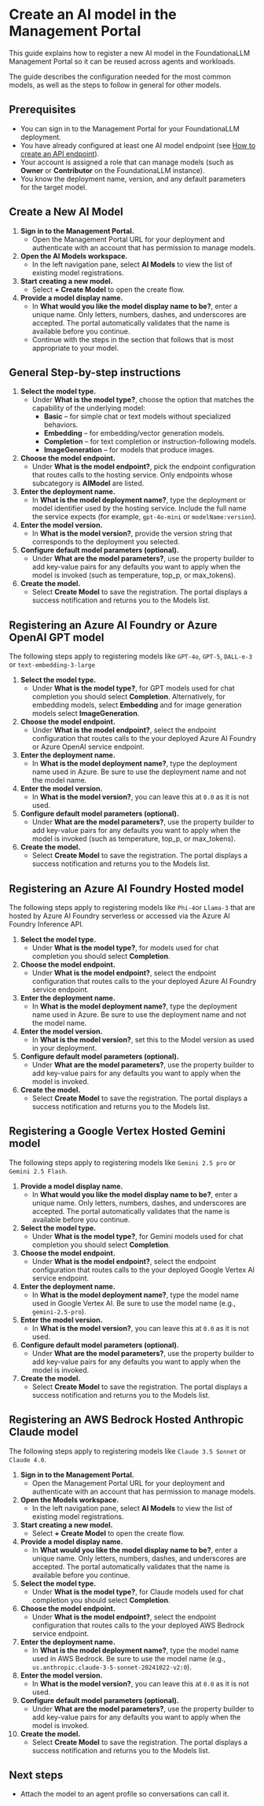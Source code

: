 # Create an AI model in the Management Portal

This guide explains how to register a new AI model in the FoundationaLLM Management Portal so it can be reused across agents and workloads.

The guide describes the configuration needed for the most common models, as well as the steps to follow in general for other models.

## Prerequisites

- You can sign in to the Management Portal for your FoundationaLLM deployment.
- You have already configured at least one AI model endpoint (see [How to create an API endpoint](create-api-endpoint.md)).
- Your account is assigned a role that can manage models (such as **Owner** or **Contributor** on the FoundationaLLM instance).
- You know the deployment name, version, and any default parameters for the target model.

## Create a New AI Model
1. **Sign in to the Management Portal.**
   - Open the Management Portal URL for your deployment and authenticate with an account that has permission to manage models.
2. **Open the AI Models workspace.**
   - In the left navigation pane, select **AI Models** to view the list of existing model registrations.
3. **Start creating a new model.**
   - Select **+ Create Model** to open the create flow.
4. **Provide a model display name.**
   - In **What would you like the model display name to be?**, enter a unique name. Only letters, numbers, dashes, and underscores are accepted. The portal automatically validates that the name is available before you continue.
   - Continue with the steps in the section that follows that is most appropriate to your model.


## General Step-by-step instructions
1. **Select the model type.**
   - Under **What is the model type?**, choose the option that matches the capability of the underlying model:
     - **Basic** – for simple chat or text models without specialized behaviors.
     - **Embedding** – for embedding/vector generation models.
     - **Completion** – for text completion or instruction-following models.
     - **ImageGeneration** – for models that produce images.
2. **Choose the model endpoint.**
   - Under **What is the model endpoint?**, pick the endpoint configuration that routes calls to the hosting service. Only endpoints whose subcategory is **AIModel** are listed.
3. **Enter the deployment name.**
   - In **What is the model deployment name?**, type the deployment or model identifier used by the hosting service. Include the full name the service expects (for example, `gpt-4o-mini` or `modelName:version`).
4. **Enter the model version.**
   - In **What is the model version?**, provide the version string that corresponds to the deployment you selected.
5. **Configure default model parameters (optional).**
   - Under **What are the model parameters?**, use the property builder to add key-value pairs for any defaults you want to apply when the model is invoked (such as temperature, top_p, or max_tokens).
6. **Create the model.**
    - Select **Create Model** to save the registration. The portal displays a success notification and returns you to the Models list.

## Registering an Azure AI Foundry or Azure OpenAI GPT model

The following steps apply to registering models like `GPT-4o`, `GPT-5`, `DALL-e-3` or `text-embedding-3-large`

1. **Select the model type.**
   - Under **What is the model type?**, for GPT models used for chat completion you should select **Completion**. Alternatively, for embedding models, select **Embedding** and for image generation models select **ImageGeneration**.
2. **Choose the model endpoint.**
   - Under **What is the model endpoint?**, select the endpoint configuration that routes calls to the your deployed Azure AI Foundry or Azure OpenAI service endpoint. 
3. **Enter the deployment name.**
   - In **What is the model deployment name?**, type the deployment name used in Azure. Be sure to use the deployment name and not the model name.
4. **Enter the model version.**
   - In **What is the model version?**, you can leave this at `0.0` as it is not used.
5. **Configure default model parameters (optional).**
   - Under **What are the model parameters?**, use the property builder to add key-value pairs for any defaults you want to apply when the model is invoked (such as temperature, top_p, or max_tokens).
6. **Create the model.**
    - Select **Create Model** to save the registration. The portal displays a success notification and returns you to the Models list.

## Registering an Azure AI Foundry Hosted model

The following steps apply to registering models like `Phi-4`or `Llama-3` that are hosted by Azure AI Foundry serverless or accessed via the Azure AI Foundry Inference API.

1. **Select the model type.**
   - Under **What is the model type?**, for models used for chat completion you should select **Completion**.
2. **Choose the model endpoint.**
   - Under **What is the model endpoint?**, select the endpoint configuration that routes calls to the your deployed Azure AI Foundry service endpoint. 
3. **Enter the deployment name.**
   - In **What is the model deployment name?**, type the deployment name used in Azure. Be sure to use the deployment name and not the model name.
4. **Enter the model version.**
   - In **What is the model version?**, set this to the Model version as used in your deployment.
5. **Configure default model parameters (optional).**
   - Under **What are the model parameters?**, use the property builder to add key-value pairs for any defaults you want to apply when the model is invoked.
6. **Create the model.**
    - Select **Create Model** to save the registration. The portal displays a success notification and returns you to the Models list.

## Registering a Google Vertex Hosted Gemini model

The following steps apply to registering models like `Gemini 2.5 pro` or `Gemini 2.5 Flash`.

1. **Provide a model display name.**
   - In **What would you like the model display name to be?**, enter a unique name. Only letters, numbers, dashes, and underscores are accepted. The portal automatically validates that the name is available before you continue.
2. **Select the model type.**
   - Under **What is the model type?**, for Gemini models used for chat completion you should select **Completion**.
3. **Choose the model endpoint.**
   - Under **What is the model endpoint?**, select the endpoint configuration that routes calls to the your deployed Google Vertex AI service endpoint. 
4. **Enter the deployment name.**
   - In **What is the model deployment name?**, type the model name used in Google Vertex AI. Be sure to use the model name (e.g., `gemini-2.5-pro`).
5. **Enter the model version.**
   - In **What is the model version?**, you can leave this at `0.0` as it is not used.
6. **Configure default model parameters (optional).**
   - Under **What are the model parameters?**, use the property builder to add key-value pairs for any defaults you want to apply when the model is invoked.
7. **Create the model.**
    - Select **Create Model** to save the registration. The portal displays a success notification and returns you to the Models list.

## Registering an AWS Bedrock Hosted Anthropic Claude model

The following steps apply to registering models like `Claude 3.5 Sonnet` or `Claude 4.0`.

1. **Sign in to the Management Portal.**
   - Open the Management Portal URL for your deployment and authenticate with an account that has permission to manage models.
2. **Open the Models workspace.**
   - In the left navigation pane, select **AI Models** to view the list of existing model registrations.
3. **Start creating a new model.**
   - Select **+ Create Model** to open the create flow.
4. **Provide a model display name.**
   - In **What would you like the model display name to be?**, enter a unique name. Only letters, numbers, dashes, and underscores are accepted. The portal automatically validates that the name is available before you continue.
5. **Select the model type.**
   - Under **What is the model type?**, for Claude models used for chat completion you should select **Completion**.
6. **Choose the model endpoint.**
   - Under **What is the model endpoint?**, select the endpoint configuration that routes calls to the your deployed AWS Bedrock service endpoint. 
7. **Enter the deployment name.**
   - In **What is the model deployment name?**, type the model name used in AWS Bedrock. Be sure to use the model name (e.g., `us.anthropic.claude-3-5-sonnet-20241022-v2:0`).
8. **Enter the model version.**
   - In **What is the model version?**, you can leave this at `0.0` as it is not used.
9. **Configure default model parameters (optional).**
   - Under **What are the model parameters?**, use the property builder to add key-value pairs for any defaults you want to apply when the model is invoked.
10. **Create the model.**
    - Select **Create Model** to save the registration. The portal displays a success notification and returns you to the Models list.

## Next steps

- Attach the model to an agent profile so conversations can call it.
